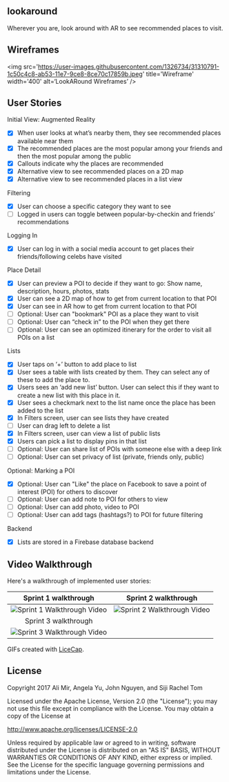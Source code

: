 ## lookaround

Wherever you are, look around with AR to see recommended places to visit.

## Wireframes

<img src='https://user-images.githubusercontent.com/1326734/31310791-1c50c4c8-ab53-11e7-9ce8-8ce70c17859b.jpeg' title='Wireframe' width='400' alt=‘LookARound Wireframes’ />

## User Stories

Initial View: Augmented Reality
- [x] When user looks at what’s nearby them, they see recommended places available near them
- [x] The recommended places are the most popular among your friends and then the most popular among the public
- [x] Callouts indicate why the places are recommended
- [x] Alternative view to see recommended places on a 2D map
- [x] Alternative view to see recommended places in a list view

Filtering
- [x] User can choose a specific category they want to see
- [ ] Logged in users can toggle between popular-by-checkin and friends’ recommendations

Logging In
- [x] User can log in with a social media account to get places their friends/following celebs have visited

Place Detail
- [x] User can preview a POI to decide if they want to go: Show name, description, hours, photos, stats
- [x] User can see a 2D map of how to get from current location to that POI
- [x] User can see in AR how to get from current location to that POI
- [ ] Optional: User can "bookmark" POI as a place they want to visit
- [ ] Optional: User can “check in” to the POI when they get there
- [ ] Optional: User can see an optimized itinerary for the order to visit all POIs on a list

Lists
- [x] User taps on ‘+’ button to add place to list
- [x] User sees a table with lists created by them. They can select any of these to add the place to.
- [x] Users sees an ‘add new list’ button. User can select this if they want to create a new list with this place in it.
- [x] User sees a checkmark next to the list name once the place has been added to the list
- [x] In Filters screen, user can see lists they have created
- [ ] User can drag left to delete a list
- [x] In Filters screen, user can view a list of public lists
- [x] Users can pick a list to display pins in that list
- [ ] Optional: User can share list of POIs with someone else with a deep link
- [ ] Optional: User can set privacy of list (private, friends only, public)

Optional: Marking a POI
- [x] Optional: User can "Like" the place on Facebook to save a point of interest (POI) for others to discover
- [ ] Optional: User can add note to POI for others to view
- [ ] Optional: User can add photo, video to POI
- [ ] Optional: User can add tags (hashtags?) to POI for future filtering

Backend
- [x] Lists are stored in a Firebase database backend


## Video Walkthrough

Here's a walkthrough of implemented user stories:

| Sprint 1 walkthrough | Sprint 2 walkthrough |
|:----:|:----:|
| <img src='lookaround-sprint1-1.gif' title='Sprint 1 Walkthrough' width='' alt='Sprint 1 Walkthrough Video' /> | <img src='lookaround-sprint2-1.gif' title='Sprint 2 Walkthrough' width='' alt='Sprint 2 Walkthrough Video' /> |
| Sprint 3 walkthrough |   |
| <img src='lookaround-sprint3-1.gif' title='Sprint 3 Walkthrough' width='' alt='Sprint 3 Walkthrough Video' /> |   |

GIFs created with [LiceCap](http://www.cockos.com/licecap/).

## License
  Copyright 2017 Ali Mir, Angela Yu, John Nguyen, and Siji Rachel Tom

  Licensed under the Apache License, Version 2.0 (the "License");
  you may not use this file except in compliance with the License.
  You may obtain a copy of the License at

  http://www.apache.org/licenses/LICENSE-2.0

  Unless required by applicable law or agreed to in writing, software
  distributed under the License is distributed on an "AS IS" BASIS,
  WITHOUT WARRANTIES OR CONDITIONS OF ANY KIND, either express or implied.
  See the License for the specific language governing permissions and
  limitations under the License.
